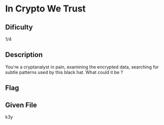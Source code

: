 # In Crypto We Trust

## Dificulty
1/4

## Description
You're a cryptanalyst in pain, examining the encrypted data,
searching for subtle patterns used by this black hat. What could it be ?

## Flag

## Given File
k3y